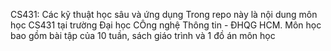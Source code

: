 CS431: Các kỹ thuật học sâu và ứng dụng
Trong repo này là nội dung môn học CS431 tại trường Đại học CÔng nghệ Thông tin - ĐHQG HCM. Môn học bao gồm bài tập của 10 tuần, sách giáo trình và 1 đồ án môn học
